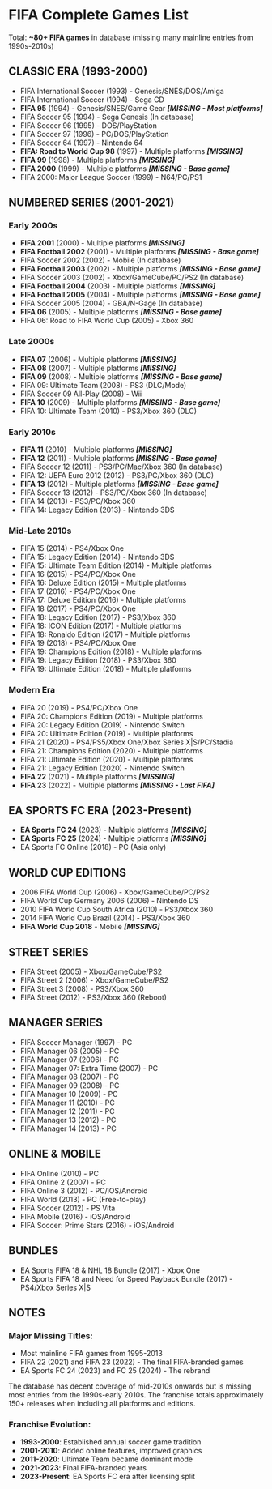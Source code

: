 # FIFA Complete Games List

Total: **~80+ FIFA games** in database (missing many mainline entries from 1990s-2010s)

## CLASSIC ERA (1993-2000)

- FIFA International Soccer (1993) - Genesis/SNES/DOS/Amiga
- FIFA International Soccer (1994) - Sega CD
- **FIFA 95** (1994) - Genesis/SNES/Game Gear ***[MISSING - Most platforms]***
- FIFA Soccer 95 (1994) - Sega Genesis (In database)
- FIFA Soccer 96 (1995) - DOS/PlayStation
- FIFA Soccer 97 (1996) - PC/DOS/PlayStation
- FIFA Soccer 64 (1997) - Nintendo 64
- **FIFA: Road to World Cup 98** (1997) - Multiple platforms ***[MISSING]***
- **FIFA 99** (1998) - Multiple platforms ***[MISSING]***
- **FIFA 2000** (1999) - Multiple platforms ***[MISSING - Base game]***
- FIFA 2000: Major League Soccer (1999) - N64/PC/PS1

## NUMBERED SERIES (2001-2021)

### Early 2000s
- **FIFA 2001** (2000) - Multiple platforms ***[MISSING]***
- **FIFA Football 2002** (2001) - Multiple platforms ***[MISSING - Base game]***
- FIFA Soccer 2002 (2002) - Mobile (In database)
- **FIFA Football 2003** (2002) - Multiple platforms ***[MISSING - Base game]***
- FIFA Soccer 2003 (2002) - Xbox/GameCube/PC/PS2 (In database)
- **FIFA Football 2004** (2003) - Multiple platforms ***[MISSING]***
- **FIFA Football 2005** (2004) - Multiple platforms ***[MISSING - Base game]***
- FIFA Soccer 2005 (2004) - GBA/N-Gage (In database)
- **FIFA 06** (2005) - Multiple platforms ***[MISSING - Base game]***
- FIFA 06: Road to FIFA World Cup (2005) - Xbox 360

### Late 2000s
- **FIFA 07** (2006) - Multiple platforms ***[MISSING]***
- **FIFA 08** (2007) - Multiple platforms ***[MISSING]***
- **FIFA 09** (2008) - Multiple platforms ***[MISSING - Base game]***
- FIFA 09: Ultimate Team (2008) - PS3 (DLC/Mode)
- FIFA Soccer 09 All-Play (2008) - Wii
- **FIFA 10** (2009) - Multiple platforms ***[MISSING - Base game]***
- FIFA 10: Ultimate Team (2010) - PS3/Xbox 360 (DLC)

### Early 2010s
- **FIFA 11** (2010) - Multiple platforms ***[MISSING]***
- **FIFA 12** (2011) - Multiple platforms ***[MISSING - Base game]***
- FIFA Soccer 12 (2011) - PS3/PC/Mac/Xbox 360 (In database)
- FIFA 12: UEFA Euro 2012 (2012) - PS3/PC/Xbox 360 (DLC)
- **FIFA 13** (2012) - Multiple platforms ***[MISSING - Base game]***
- FIFA Soccer 13 (2012) - PS3/PC/Xbox 360 (In database)
- FIFA 14 (2013) - PS3/PC/Xbox 360
- FIFA 14: Legacy Edition (2013) - Nintendo 3DS

### Mid-Late 2010s
- FIFA 15 (2014) - PS4/Xbox One
- FIFA 15: Legacy Edition (2014) - Nintendo 3DS
- FIFA 15: Ultimate Team Edition (2014) - Multiple platforms
- FIFA 16 (2015) - PS4/PC/Xbox One
- FIFA 16: Deluxe Edition (2015) - Multiple platforms
- FIFA 17 (2016) - PS4/PC/Xbox One
- FIFA 17: Deluxe Edition (2016) - Multiple platforms
- FIFA 18 (2017) - PS4/PC/Xbox One
- FIFA 18: Legacy Edition (2017) - PS3/Xbox 360
- FIFA 18: ICON Edition (2017) - Multiple platforms
- FIFA 18: Ronaldo Edition (2017) - Multiple platforms
- FIFA 19 (2018) - PS4/PC/Xbox One
- FIFA 19: Champions Edition (2018) - Multiple platforms
- FIFA 19: Legacy Edition (2018) - PS3/Xbox 360
- FIFA 19: Ultimate Edition (2018) - Multiple platforms

### Modern Era
- FIFA 20 (2019) - PS4/PC/Xbox One
- FIFA 20: Champions Edition (2019) - Multiple platforms
- FIFA 20: Legacy Edition (2019) - Nintendo Switch
- FIFA 20: Ultimate Edition (2019) - Multiple platforms
- FIFA 21 (2020) - PS4/PS5/Xbox One/Xbox Series X|S/PC/Stadia
- FIFA 21: Champions Edition (2020) - Multiple platforms
- FIFA 21: Ultimate Edition (2020) - Multiple platforms
- FIFA 21: Legacy Edition (2020) - Nintendo Switch
- **FIFA 22** (2021) - Multiple platforms ***[MISSING]***
- **FIFA 23** (2022) - Multiple platforms ***[MISSING - Last FIFA]***

## EA SPORTS FC ERA (2023-Present)

- **EA Sports FC 24** (2023) - Multiple platforms ***[MISSING]***
- **EA Sports FC 25** (2024) - Multiple platforms ***[MISSING]***
- EA Sports FC Online (2018) - PC (Asia only)

## WORLD CUP EDITIONS

- 2006 FIFA World Cup (2006) - Xbox/GameCube/PC/PS2
- FIFA World Cup Germany 2006 (2006) - Nintendo DS
- 2010 FIFA World Cup South Africa (2010) - PS3/Xbox 360
- 2014 FIFA World Cup Brazil (2014) - PS3/Xbox 360
- **FIFA World Cup 2018** - Mobile ***[MISSING]***

## STREET SERIES

- FIFA Street (2005) - Xbox/GameCube/PS2
- FIFA Street 2 (2006) - Xbox/GameCube/PS2
- FIFA Street 3 (2008) - PS3/Xbox 360
- FIFA Street (2012) - PS3/Xbox 360 (Reboot)

## MANAGER SERIES

- FIFA Soccer Manager (1997) - PC
- FIFA Manager 06 (2005) - PC
- FIFA Manager 07 (2006) - PC
- FIFA Manager 07: Extra Time (2007) - PC
- FIFA Manager 08 (2007) - PC
- FIFA Manager 09 (2008) - PC
- FIFA Manager 10 (2009) - PC
- FIFA Manager 11 (2010) - PC
- FIFA Manager 12 (2011) - PC
- FIFA Manager 13 (2012) - PC
- FIFA Manager 14 (2013) - PC

## ONLINE & MOBILE

- FIFA Online (2010) - PC
- FIFA Online 2 (2007) - PC
- FIFA Online 3 (2012) - PC/iOS/Android
- FIFA World (2013) - PC (Free-to-play)
- FIFA Soccer (2012) - PS Vita
- FIFA Mobile (2016) - iOS/Android
- FIFA Soccer: Prime Stars (2016) - iOS/Android

## BUNDLES
- EA Sports FIFA 18 & NHL 18 Bundle (2017) - Xbox One
- EA Sports FIFA 18 and Need for Speed Payback Bundle (2017) - PS4/Xbox Series X|S

## NOTES

### Major Missing Titles:
- Most mainline FIFA games from 1995-2013
- FIFA 22 (2021) and FIFA 23 (2022) - The final FIFA-branded games
- EA Sports FC 24 (2023) and FC 25 (2024) - The rebrand

The database has decent coverage of mid-2010s onwards but is missing most entries from the 1990s-early 2010s. The franchise totals approximately 150+ releases when including all platforms and editions.

### Franchise Evolution:
- **1993-2000**: Established annual soccer game tradition
- **2001-2010**: Added online features, improved graphics
- **2011-2020**: Ultimate Team became dominant mode
- **2021-2023**: Final FIFA-branded years
- **2023-Present**: EA Sports FC era after licensing split